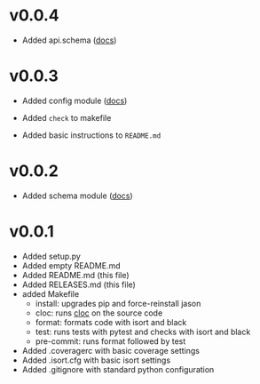 
v0.0.4
===

- Added api.schema ([docs](./docs/api/schema.md))

v0.0.3
===

- Added config module ([docs](./docs/config.md))

- Added `check` to makefile
- Added basic instructions to `README.md`

v0.0.2
===

- Added schema module ([docs](./docs/schema.md))

v0.0.1
===

- Added setup.py
- Added empty README.md
- Added README.md (this file)
- Added RELEASES.md (this file)
- added Makefile
    - install: upgrades pip and force-reinstall jason
    - cloc: runs [cloc](https://github.com/AlDanial/cloc) on the source code 
    - format: formats code with isort and black
    - test:  runs tests with pytest and checks with isort and black
    - pre-commit: runs format followed by test
- Added .coveragerc with basic coverage settings
- Added .isort.cfg with basic isort settings
- Added .gitignore with standard python configuration
